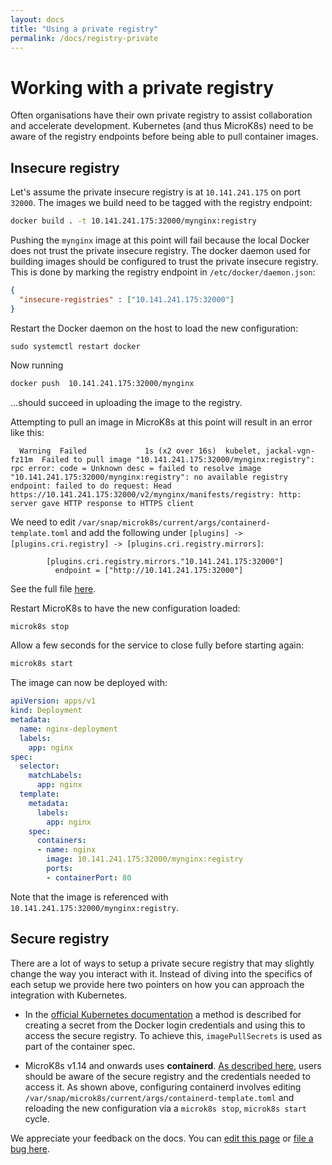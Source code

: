 ```yaml
---
layout: docs
title: "Using a private registry"
permalink: /docs/registry-private
---
```


# Working with a private registry

Often organisations have their own private registry to assist collaboration and
accelerate development. Kubernetes (and thus MicroK8s) need to be aware of the
registry endpoints before being able to pull container images.

## Insecure registry

Let's assume the private insecure registry is at `10.141.241.175` on port
`32000`. The images we build need to be tagged with the registry endpoint:

```bash
docker build . -t 10.141.241.175:32000/mynginx:registry
```

Pushing  the `mynginx` image at this point will fail because the local Docker
does not trust the private insecure registry. The docker daemon used for
building images should be configured to trust the private insecure registry.
This is done by marking the registry endpoint in `/etc/docker/daemon.json`:

```json
{
  "insecure-registries" : ["10.141.241.175:32000"]
}
```

Restart the Docker daemon on the host to load the new configuration:

```
sudo systemctl restart docker
```

Now  running
```bash
docker push  10.141.241.175:32000/mynginx
```
...should succeed in uploading the image to the registry.

Attempting to pull an image in MicroK8s at this point will result in an error
like this:

```no-highlight
  Warning  Failed             1s (x2 over 16s)  kubelet, jackal-vgn-fz11m  Failed to pull image "10.141.241.175:32000/mynginx:registry": rpc error: code = Unknown desc = failed to resolve image "10.141.241.175:32000/mynginx:registry": no available registry endpoint: failed to do request: Head https://10.141.241.175:32000/v2/mynginx/manifests/registry: http: server gave HTTP response to HTTPS client
```

We need to edit `/var/snap/microk8s/current/args/containerd-template.toml` and
add the following under `[plugins] -> [plugins.cri.registry] ->
[plugins.cri.registry.mirrors]`:

```
        [plugins.cri.registry.mirrors."10.141.241.175:32000"]
          endpoint = ["http://10.141.241.175:32000"]
```

See the full file [here](containerd-template.toml).

Restart MicroK8s to have the new configuration loaded:

```bash
microk8s stop
```

Allow a few seconds for the service to close fully before starting again:

```bash
microk8s start
```

The image can now be deployed with:

```yaml
apiVersion: apps/v1
kind: Deployment
metadata:
  name: nginx-deployment
  labels:
    app: nginx
spec:
  selector:
    matchLabels:
      app: nginx
  template:
    metadata:
      labels:
        app: nginx
    spec:
      containers:
      - name: nginx
        image: 10.141.241.175:32000/mynginx:registry
        ports:
        - containerPort: 80
```

Note that the image is referenced with `10.141.241.175:32000/mynginx:registry`.

## Secure registry

There are a lot of ways to setup a private secure registry that may slightly
change the way you interact with it. Instead of diving into the specifics of
each setup we provide here two pointers on how you can approach the integration
with Kubernetes.

-   In the [official Kubernetes documentation][kubernetes-docs] a method is
    described for creating a secret from the Docker login credentials and using
    this to access the secure registry. To achieve this, `imagePullSecrets` is
    used as part of the container spec.

-   MicroK8s v1.14 and onwards uses **containerd**. [As described
    here](https://github.com/containerd/cri/blob/master/docs/registry.md),
    users should be aware of the secure registry and the credentials needed to
    access it. As shown above, configuring containerd involves editing
    `/var/snap/microk8s/current/args/containerd-template.toml` and reloading
    the new configuration via a `microk8s stop`, `microk8s start` cycle.

<!-- LINKS -->

[kubernetes-docs]: https://kubernetes.io/docs/tasks/configure-pod-container/pull-image-private-registry/
<!-- FEEDBACK -->
<div class="p-notification--information">
  <p class="p-notification__response">
    We appreciate your feedback on the docs. You can
    <a href="https://github.com/canonical-web-and-design/microk8s.io/edit/master/docs/registry-private.md" class="p-notification__action">edit this page</a> 
    or
    <a href="https://github.com/canonical-web-and-design/microk8s.io/issues/new" class="p-notification__action">file a bug here</a>.
  </p>
</div>
